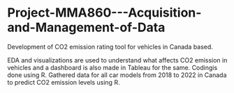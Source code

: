 # Project-MMA860---Acquisition-and-Management-of-Data
Development of CO2 emission rating tool for vehicles in Canada based.

 EDA and visualizations are used to understand what affects CO2 emission in vehicles and a dashboard is also made in Tableau for the same. Codingis done using R.
 Gathered data for all car models from 2018 to 2022 in Canada to predict CO2 emission levels using R.
